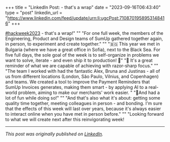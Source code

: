 +++
title = "LinkedIn Post: - that's a wrap"
date = "2023-09-16T06:43:40"
type = "post"
linkedin_url = "https://www.linkedin.com/feed/update/urn:li:ugcPost:7108701958953148416"
+++

[#hackweek2023](https://www.linkedin.com/feed/hashtag/hackweek2023) - that's a wrap!"
""
"For one full week, the members of the Engineering, Product and Design teams of SumUp gathered together again, in person, to experiment and create together."
""
"🇧🇬 This year we met in Bulgaria (where we have a great office in Sofia), next to the Black Sea. For five full days, the sole goal of the week is to self-organize in problems we want to solve, iterate - and even ship it to production! 🚀"
"🎯 It's a great reminder of what we are capable of achieving with razor-sharp focus."
""
"The team I worked with had the fantastic Alex, Bruna and Justinas - all of us from different locations (London, São Paulo, Vilnius, and Copenhagen) and teams. We created a tool to improve the Payment Reminders that SumUp Invoices generates, making them smart - by applying AI to a real-world problem, aiming to make our merchants' work easier. "
"🥳And had a lot of fun while doing so!"
""
"And that's also what it's about: getting some quality time together, meeting colleagues in person - and bonding. I'm sure that the effects of this week will last over years, because it's always easier to interact online when you have met in person before."
""
"Looking forward to what we will create next after this reinvigorating week!

---

*This post was originally published on [LinkedIn](https://www.linkedin.com/in/adrianmoreno/recent-activity/all/).*